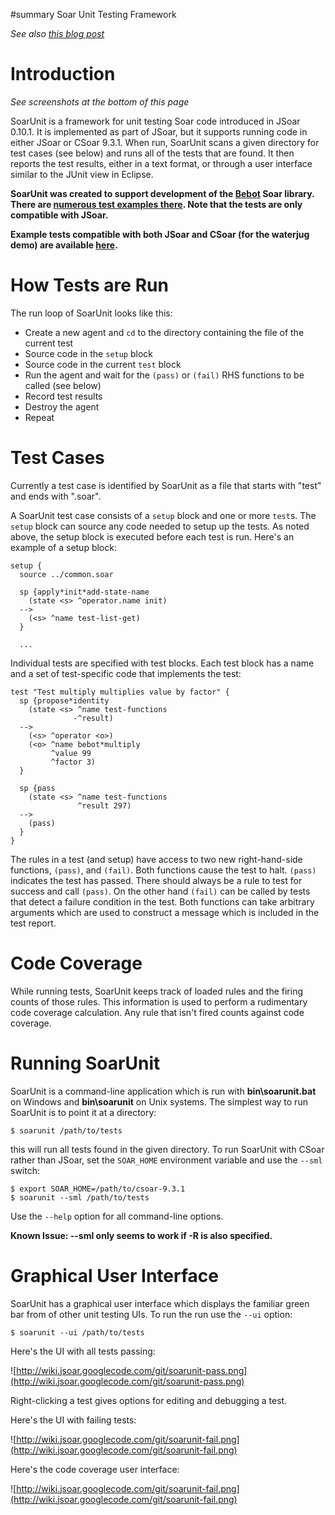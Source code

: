 ﻿#summary Soar Unit Testing Framework

_See also [this blog post](http://blog.darevay.com/2010/08/introducing-soarunit/)_

# Introduction #
_See screenshots at the bottom of this page_

SoarUnit is a framework for unit testing Soar code introduced in JSoar 0.10.1. It is implemented as part of JSoar, but it supports running code in either JSoar or CSoar 9.3.1. When run, SoarUnit scans a given directory for test cases (see below) and runs all of the tests that are found. It then reports the test results, either in a text format, or through a user interface similar to the JUnit view in Eclipse.

**SoarUnit was created to support development of the [Bebot](http://github.com/daveray/bebot) Soar library. There are [numerous test examples there](http://github.com/daveray/bebot/tree/master/src/test/soar/bebot). Note that the tests are only compatible with JSoar.**

**Example tests compatible with both JSoar and CSoar (for the waterjug demo) are available [here](http://wiki.jsoar.googlecode.com/hg/SoarUnitDemo.zip).**

# How Tests are Run #
The run loop of SoarUnit looks like this:

  * Create a new agent and `cd` to the directory containing the file of the current test
  * Source code in the `setup` block
  * Source code in the current `test` block
  * Run the agent and wait for the `(pass)` or `(fail)` RHS functions to be called (see below)
  * Record test results
  * Destroy the agent
  * Repeat

# Test Cases #
Currently a test case is identified by SoarUnit as a file that starts with "test" and ends with ".soar".

A SoarUnit test case consists of a `setup` block and one or more `test`s. The `setup` block can source any code needed to setup up the tests. As noted above, the setup block is executed before each test is run. Here's an example of a setup block:

```
setup {
  source ../common.soar

  sp {apply*init*add-state-name
    (state <s> ^operator.name init)
  -->
    (<s> ^name test-list-get)
  } 

  ...
```

Individual tests are specified with test blocks. Each test block has a name and a set of test-specific code that implements the test:

```
test "Test multiply multiplies value by factor" {
  sp {propose*identity
    (state <s> ^name test-functions
              -^result)
  -->
    (<s> ^operator <o>)
    (<o> ^name bebot*multiply
         ^value 99
         ^factor 3)
  }

  sp {pass
    (state <s> ^name test-functions
               ^result 297)
  -->
    (pass)
  }
} 
```

The rules in a test (and setup) have access to two new right-hand-side functions, `(pass)`, and `(fail)`. Both functions cause the test to halt. `(pass)` indicates the test has passed. There should always be a rule to test for success and call `(pass)`. On the other hand `(fail)` can be called by tests that detect a failure condition in the test. Both functions can take arbitrary arguments which are used to construct a message which is included in the test report.

# Code Coverage #
While running tests, SoarUnit keeps track of loaded rules and the firing counts of those rules. This information is used to perform a rudimentary code coverage calculation. Any rule that isn't fired counts against code coverage.

# Running SoarUnit #
SoarUnit is a command-line application which is run with **bin\soarunit.bat** on Windows and **bin\soarunit** on Unix systems. The simplest way to run SoarUnit is to point it at a directory:

```
$ soarunit /path/to/tests
```

this will run all tests found in the given directory. To run SoarUnit with CSoar rather than JSoar, set the `SOAR_HOME` environment variable and use the `--sml` switch:

```
$ export SOAR_HOME=/path/to/csoar-9.3.1
$ soarunit --sml /path/to/tests
```

Use the `--help` option for all command-line options.

**Known Issue: --sml only seems to work if -R is also specified.**

# Graphical User Interface #

SoarUnit has a graphical user interface which displays the familiar green bar from of other unit testing UIs. To run the run use the `--ui` option:

```
$ soarunit --ui /path/to/tests
```

Here's the UI with all tests passing:

![http://wiki.jsoar.googlecode.com/git/soarunit-pass.png](http://wiki.jsoar.googlecode.com/git/soarunit-pass.png)

Right-clicking a test gives options for editing and debugging a test.

Here's the UI with failing tests:

![http://wiki.jsoar.googlecode.com/git/soarunit-fail.png](http://wiki.jsoar.googlecode.com/git/soarunit-fail.png)

Here's the code coverage user interface:

![http://wiki.jsoar.googlecode.com/git/soarunit-fail.png](http://wiki.jsoar.googlecode.com/git/soarunit-fail.png)